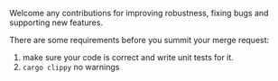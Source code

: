 Welcome any contributions for improving robustness, fixing bugs and supporting new features.

There are some requirements before you summit your merge request:
1. make sure your code is correct and write unit tests for it.
2. `cargo clippy` no warnings
